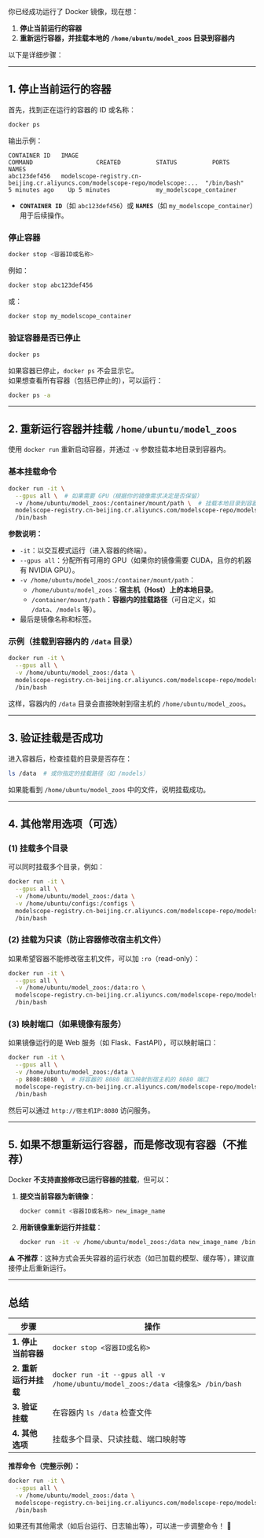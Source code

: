 你已经成功运行了 Docker 镜像，现在想：
1. **停止当前运行的容器**  
2. **重新运行容器，并挂载本地的 `/home/ubuntu/model_zoos` 目录到容器内**  

以下是详细步骤：

---

## **1. 停止当前运行的容器**
首先，找到正在运行的容器的 ID 或名称：
```bash
docker ps
```
输出示例：
```
CONTAINER ID   IMAGE                                                                 COMMAND                  CREATED          STATUS          PORTS     NAMES
abc123def456   modelscope-registry.cn-beijing.cr.aliyuncs.com/modelscope-repo/modelscope:...  "/bin/bash"              5 minutes ago    Up 5 minutes             my_modelscope_container
```
- **`CONTAINER ID`**（如 `abc123def456`）或 **`NAMES`**（如 `my_modelscope_container`）用于后续操作。

### **停止容器**
```bash
docker stop <容器ID或名称>
```
例如：
```bash
docker stop abc123def456
```
或：
```bash
docker stop my_modelscope_container
```

### **验证容器是否已停止**
```bash
docker ps
```
如果容器已停止，`docker ps` 不会显示它。  
如果想查看所有容器（包括已停止的），可以运行：
```bash
docker ps -a
```

---

## **2. 重新运行容器并挂载 `/home/ubuntu/model_zoos`**
使用 `docker run` 重新启动容器，并通过 `-v` 参数挂载本地目录到容器内。

### **基本挂载命令**
```bash
docker run -it \
  --gpus all \  # 如果需要 GPU（根据你的镜像需求决定是否保留）
  -v /home/ubuntu/model_zoos:/container/mount/path \  # 挂载本地目录到容器内
  modelscope-registry.cn-beijing.cr.aliyuncs.com/modelscope-repo/modelscope:ubuntu22.04-cuda12.4.0-py310-torch2.6.0-vllm0.8.5.post1-modelscope1.27.1-swift3.5.3 \
  /bin/bash
```
**参数说明：**
- `-it`：以交互模式运行（进入容器的终端）。
- `--gpus all`：分配所有可用的 GPU（如果你的镜像需要 CUDA，且你的机器有 NVIDIA GPU）。
- `-v /home/ubuntu/model_zoos:/container/mount/path`：
  - `/home/ubuntu/model_zoos`：**宿主机（Host）上的本地目录**。
  - `/container/mount/path`：**容器内的挂载路径**（可自定义，如 `/data`、`/models` 等）。
- 最后是镜像名称和标签。

### **示例（挂载到容器内的 `/data` 目录）**
```bash
docker run -it \
  --gpus all \
  -v /home/ubuntu/model_zoos:/data \
  modelscope-registry.cn-beijing.cr.aliyuncs.com/modelscope-repo/modelscope:ubuntu22.04-cuda12.4.0-py310-torch2.6.0-vllm0.8.5.post1-modelscope1.27.1-swift3.5.3 \
  /bin/bash
```
这样，容器内的 `/data` 目录会直接映射到宿主机的 `/home/ubuntu/model_zoos`。

---

## **3. 验证挂载是否成功**
进入容器后，检查挂载的目录是否存在：
```bash
ls /data  # 或你指定的挂载路径（如 /models）
```
如果能看到 `/home/ubuntu/model_zoos` 中的文件，说明挂载成功。

---

## **4. 其他常用选项（可选）**
### **(1) 挂载多个目录**
可以同时挂载多个目录，例如：
```bash
docker run -it \
  --gpus all \
  -v /home/ubuntu/model_zoos:/data \
  -v /home/ubuntu/configs:/configs \
  modelscope-registry.cn-beijing.cr.aliyuncs.com/modelscope-repo/modelscope:... \
  /bin/bash
```

### **(2) 挂载为只读（防止容器修改宿主机文件）**
如果希望容器不能修改宿主机文件，可以加 `:ro`（read-only）：
```bash
docker run -it \
  --gpus all \
  -v /home/ubuntu/model_zoos:/data:ro \
  modelscope-registry.cn-beijing.cr.aliyuncs.com/modelscope-repo/modelscope:... \
  /bin/bash
```

### **(3) 映射端口（如果镜像有服务）**
如果镜像运行的是 Web 服务（如 Flask、FastAPI），可以映射端口：
```bash
docker run -it \
  --gpus all \
  -v /home/ubuntu/model_zoos:/data \
  -p 8080:8080 \  # 将容器的 8080 端口映射到宿主机的 8080 端口
  modelscope-registry.cn-beijing.cr.aliyuncs.com/modelscope-repo/modelscope:... \
  /bin/bash
```
然后可以通过 `http://宿主机IP:8080` 访问服务。

---

## **5. 如果不想重新运行容器，而是修改现有容器（不推荐）**
Docker **不支持直接修改已运行容器的挂载**，但可以：
1. **提交当前容器为新镜像**：
   ```bash
   docker commit <容器ID或名称> new_image_name
   ```
2. **用新镜像重新运行并挂载**：
   ```bash
   docker run -it -v /home/ubuntu/model_zoos:/data new_image_name /bin/bash
   ```
⚠️ **不推荐**：这种方式会丢失容器的运行状态（如已加载的模型、缓存等），建议直接停止后重新运行。

---

## **总结**
| 步骤 | 操作 |
|------|------|
| **1. 停止当前容器** | `docker stop <容器ID或名称>` |
| **2. 重新运行并挂载** | `docker run -it --gpus all -v /home/ubuntu/model_zoos:/data <镜像名> /bin/bash` |
| **3. 验证挂载** | 在容器内 `ls /data` 检查文件 |
| **4. 其他选项** | 挂载多个目录、只读挂载、端口映射等 |

**推荐命令（完整示例）：**
```bash
docker run -it \
  --gpus all \
  -v /home/ubuntu/model_zoos:/data \
  modelscope-registry.cn-beijing.cr.aliyuncs.com/modelscope-repo/modelscope:ubuntu22.04-cuda12.4.0-py310-torch2.6.0-vllm0.8.5.post1-modelscope1.27.1-swift3.5.3 \
  /bin/bash
```

如果还有其他需求（如后台运行、日志输出等），可以进一步调整命令！ 🚀